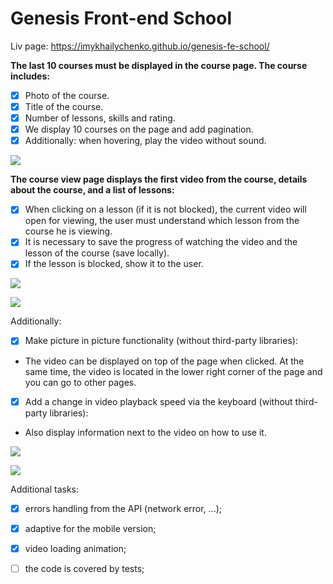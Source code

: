 # Genesis Front-end School

Liv page: https://imykhailychenko.github.io/genesis-fe-school/

**The last 10 courses must be displayed in the course page. The course includes:**

- [x] Photo of the course.
- [x] Title of the course.
- [x] Number of lessons, skills and rating.
- [x] We display 10 courses on the page and add pagination.
- [x] Additionally: when hovering, play the video without sound.

![](https://imykhailychenko.github.io/genesis-fe-school/docs/1.gif)

**The course view page displays the first video from the course, details about the course, and a list of lessons:**

- [x] When clicking on a lesson (if it is not blocked), the current video will open for viewing, the user must understand which lesson from the course he is viewing.
- [x] It is necessary to save the progress of watching the video and the lesson of the course (save locally).
- [x] If the lesson is blocked, show it to the user.

![](https://imykhailychenko.github.io/genesis-fe-school/docs/2.gif)

![](https://imykhailychenko.github.io/genesis-fe-school/docs/3.gif)

Additionally:
- [x] Make picture in picture functionality (without third-party libraries):
- The video can be displayed on top of the page when clicked. At the same time, the video is located in the lower right corner of the page and you can go to other pages.
- [x] Add a change in video playback speed via the keyboard (without third-party libraries):
- Also display information next to the video on how to use it.

![](https://imykhailychenko.github.io/genesis-fe-school/docs/4.gif)

![](https://imykhailychenko.github.io/genesis-fe-school/docs/5.gif)

Additional tasks:
- [x] errors handling from the API (network error, ...);
- [x] adaptive for the mobile version;
- [x] video loading animation;
- [ ] the code is covered by tests;

